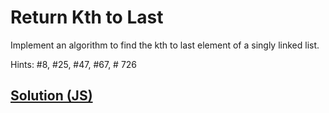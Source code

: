 # Return Kth to Last

Implement an algorithm to find the kth to last element of a singly linked list.

Hints: #8, #25, #47, #67, # 726

## [Solution (JS)](./index.js)
